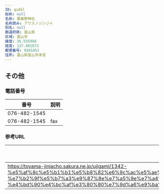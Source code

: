 ```yaml
---
ID: qiAkl
総称: null
名称: 粟巣野神社
名称読み: アワスノジンジャ
別名: null
都道府県: 富山県
区域: 富山市
緯度: 36.555988
経度: 137.481873
郵便番号: 9301451
住所: 富山県富山市本宮
---
```


## その他

### 電話番号

| 番号         | 説明 |
| ------------ | ---- |
| 076-482-1545 |      |
| 076-482-1545 | fax  |

### 参考URL

| URL                                                                                                                                                                                                                                       | 説明   |
| ----------------------------------------------------------------------------------------------------------------------------------------------------------------------------------------------------------------------------------------- | ------ |
| https://toyama-jinjacho.sakura.ne.jp/ujigami/1342-%e5%af%8c%e5%b1%b1%e5%b8%82%e6%9c%ac%e5%ae%ae%ef%bc%88%e7%b2%9f%e5%b7%a3%e9%87%8e%ef%bc%89-%e7%b2%9f%e5%b7%a3%e9%87%8e%e7%a5%9e%e7%a4%be-%e4%bd%90%e4%bc%af%e3%80%80%e7%9d%a6%e9%ba%bf/ | 神社庁 |
